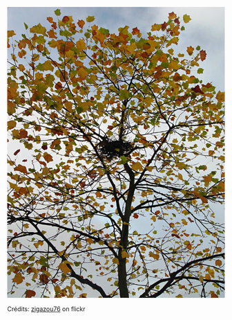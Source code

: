 ![Laly](/images/2022-12-01.jpg)

Crédits: [zigazou76](https://www.flickr.com/people/zigazou76/) on flickr
